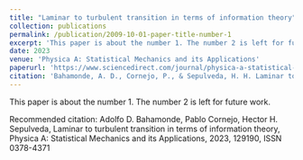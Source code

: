 ```yaml
---
title: "Laminar to turbulent transition in terms of information theory"
collection: publications
permalink: /publication/2009-10-01-paper-title-number-1
excerpt: 'This paper is about the number 1. The number 2 is left for future work.'
date: 2023
venue: 'Physica A: Statistical Mechanics and its Applications'
paperurl: 'https://www.sciencedirect.com/journal/physica-a-statistical-mechanics-and-its-applications'
citation: 'Bahamonde, A. D., Cornejo, P., & Sepulveda, H. H. Laminar to Turbulent Transition in Terms of Information Theory.'
---
```

This paper is about the number 1. The number 2 is left for future work.

Recommended citation: Adolfo D. Bahamonde, Pablo Cornejo, Hector H. Sepulveda, Laminar to turbulent transition in terms of information theory, Physica A: Statistical Mechanics and its Applications, 2023, 129190, ISSN 0378-4371
